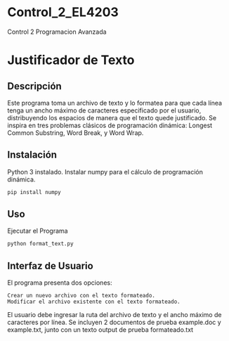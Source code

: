 # Control_2_EL4203
 Control 2 Programacion Avanzada
 
# Justificador de Texto

## Descripción

Este programa toma un archivo de texto y lo formatea para que cada línea tenga un ancho máximo de caracteres especificado por el usuario, distribuyendo los espacios de manera que el texto quede justificado. Se inspira en tres problemas clásicos de programación dinámica: Longest Common Substring, Word Break, y Word Wrap.

## Instalación

Python 3 instalado. Instalar numpy para el cálculo de programación dinámica.

```bash
pip install numpy
```
## Uso
Ejecutar el Programa
```bash
python format_text.py
```
## Interfaz de Usuario

El programa presenta dos opciones:

    Crear un nuevo archivo con el texto formateado.
    Modificar el archivo existente con el texto formateado.

El usuario debe ingresar la ruta del archivo de texto y el ancho máximo de caracteres por línea.
Se incluyen 2 documentos de prueba example.doc y example.txt, junto con un texto output de prueba formateado.txt